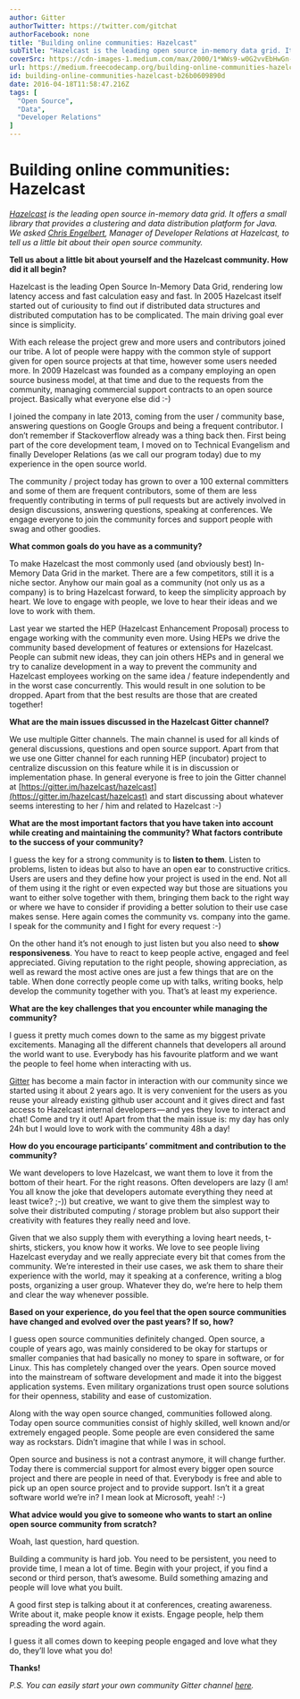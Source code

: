 ```yaml
---
author: Gitter
authorTwitter: https://twitter.com/gitchat
authorFacebook: none
title: "Building online communities: Hazelcast"
subTitle: "Hazelcast is the leading open source in-memory data grid. It offers a small library that provides a clustering and data distribution plat..."
coverSrc: https://cdn-images-1.medium.com/max/2000/1*WWs9-w0G2vvEbHwGn-2kyg.png
url: https://medium.freecodecamp.org/building-online-communities-hazelcast-b26b0609890d
id: building-online-communities-hazelcast-b26b0609890d
date: 2016-04-18T11:58:47.216Z
tags: [
  "Open Source",
  "Data",
  "Developer Relations"
]
---
```

# Building online communities: Hazelcast

[_Hazelcast_](http://hazelcast.org/) _is the leading open source in-memory data grid. It offers a small library that provides a clustering and data distribution platform for Java. We asked_ [_Chris Engelbert_](https://twitter.com/noctarius2k)_, Manager of Developer Relations at Hazelcast, to tell us a little bit about their open source community._

**Tell us about a little bit about yourself and the Hazelcast community. How did it all begin?**

Hazelcast is the leading Open Source In-Memory Data Grid, rendering low latency access and fast calculation easy and fast. In 2005 Hazelcast itself started out of curiousity to find out if distributed data structures and distributed computation has to be complicated. The main driving goal ever since is simplicity.

With each release the project grew and more users and contributors joined our tribe. A lot of people were happy with the common style of support given for open source projects at that time, however some users needed more. In 2009 Hazelcast was founded as a company employing an open source business model, at that time and due to the requests from the community, managing commercial support contracts to an open source project. Basically what everyone else did :-)

I joined the company in late 2013, coming from the user / community base, answering questions on Google Groups and being a frequent contributor. I don’t remember if Stackoverflow already was a thing back then. First being part of the core development team, I moved on to Technical Evangelism and finally Developer Relations (as we call our program today) due to my experience in the open source world.

The community / project today has grown to over a 100 external committers and some of them are frequent contributors, some of them are less frequently contributing in terms of pull requests but are actively involved in design discussions, answering questions, speaking at conferences. We engage everyone to join the community forces and support people with swag and other goodies.

**What common goals do you have as a community?**

To make Hazelcast the most commonly used (and obviously best) In-Memory Data Grid in the market. There are a few competitors, still it is a niche sector. Anyhow our main goal as a community (not only us as a company) is to bring Hazelcast forward, to keep the simplicity approach by heart. We love to engage with people, we love to hear their ideas and we love to work with them.

Last year we started the HEP (Hazelcast Enhancement Proposal) process to engage working with the community even more. Using HEPs we drive the community based development of features or extensions for Hazelcast. People can submit new ideas, they can join others HEPs and in general we try to canalize development in a way to prevent the community and Hazelcast employees working on the same idea / feature independently and in the worst case concurrently. This would result in one solution to be dropped. Apart from that the best results are those that are created together!

**What are the main issues discussed in the Hazelcast Gitter channel?**

We use multiple Gitter channels. The main channel is used for all kinds of general discussions, questions and open source support. Apart from that we use one Gitter channel for each running HEP (incubator) project to centralize discussion on this feature while it is in discussion or implementation phase. In general everyone is free to join the Gitter channel at [https://gitter.im/hazelcast/hazelcast](https://gitter.im/hazelcast/hazelcast) and start discussing about whatever seems interesting to her / him and related to Hazelcast :-)

**What are the most important factors that you have taken into account while creating and maintaining the community? What factors contribute to the success of your community?**

I guess the key for a strong community is to **listen to them**. Listen to problems, listen to ideas but also to have an open ear to constructive critics. Users are users and they define how your project is used in the end. Not all of them using it the right or even expected way but those are situations you want to either solve together with them, bringing them back to the right way or where we have to consider if providing a better solution to their use case makes sense. Here again comes the community vs. company into the game. I speak for the community and I fight for every request :-)

On the other hand it’s not enough to just listen but you also need to **show responsiveness**. You have to react to keep people active, engaged and feel appreciated. Giving reputation to the right people, showing appreciation, as well as reward the most active ones are just a few things that are on the table. When done correctly people come up with talks, writing books, help develop the community together with you. That’s at least my experience.

**What are the key challenges that you encounter while managing the community?**

I guess it pretty much comes down to the same as my biggest private excitements. Managing all the different channels that developers all around the world want to use. Everybody has his favourite platform and we want the people to feel home when interacting with us.

[Gitter](http://gitter.im) has become a main factor in interaction with our community since we started using it about 2 years ago. It is very convenient for the users as you reuse your already existing github user account and it gives direct and fast access to Hazelcast internal developers — and yes they love to interact and chat! Come and try it out! Apart from that the main issue is: my day has only 24h but I would love to work with the community 48h a day!

**How do you encourage participants’ commitment and contribution to the community?**

We want developers to love Hazelcast, we want them to love it from the bottom of their heart. For the right reasons. Often developers are lazy (I am! You all know the joke that developers automate everything they need at least twice? ;-)) but creative, we want to give them the simplest way to solve their distributed computing / storage problem but also support their creativity with features they really need and love.

Given that we also supply them with everything a loving heart needs, t-shirts, stickers, you know how it works. We love to see people living Hazelcast everyday and we really appreciate every bit that comes from the community. We’re interested in their use cases, we ask them to share their experience with the world, may it speaking at a conference, writing a blog posts, organizing a user group. Whatever they do, we’re here to help them and clear the way whenever possible.

**Based on your experience, do you feel that the open source communities have changed and evolved over the past years? If so, how?**

I guess open source communities definitely changed. Open source, a couple of years ago, was mainly considered to be okay for startups or smaller companies that had basically no money to spare in software, or for Linux. This has completely changed over the years. Open source moved into the mainstream of software development and made it into the biggest application systems. Even military organizations trust open source solutions for their openness, stability and ease of customization.

Along with the way open source changed, communities followed along. Today open source communities consist of highly skilled, well known and/or extremely engaged people. Some people are even considered the same way as rockstars. Didn’t imagine that while I was in school.

Open source and business is not a contrast anymore, it will change further. Today there is commercial support for almost every bigger open source project and there are people in need of that. Everybody is free and able to pick up an open source project and to provide support. Isn’t it a great software world we’re in? I mean look at Microsoft, yeah! :-)

**What advice would you give to someone who wants to start an online open source community from scratch?**

Woah, last question, hard question.

Building a community is hard job. You need to be persistent, you need to provide time, I mean a lot of time. Begin with your project, if you find a second or third person, that’s awesome. Build something amazing and people will love what you built.

A good first step is talking about it at conferences, creating awareness. Write about it, make people know it exists. Engage people, help them spreading the word again.

I guess it all comes down to keeping people engaged and love what they do, they’ll love what you do!

**Thanks!**

_P.S. You can easily start your own community Gitter channel_ [_here_](https://gitter.im/#createroom)_._








